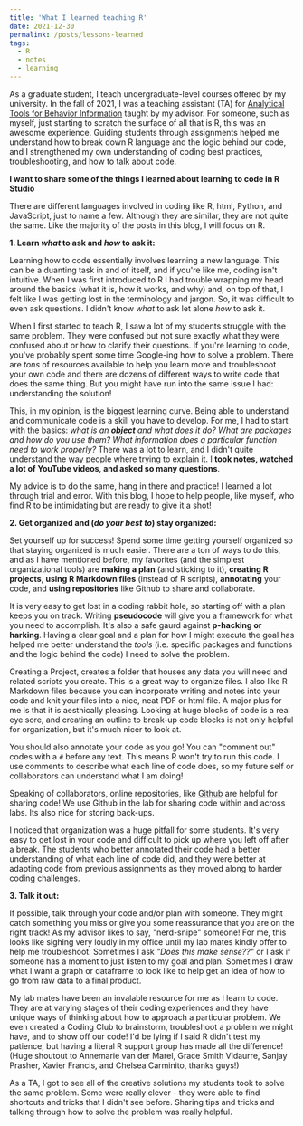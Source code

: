 ```yaml
---
title: 'What I learned teaching R'
date: 2021-12-30
permalink: /posts/lessons-learned
tags:
  - R
  - notes
  - learning
---
```

As a graduate student, I teach undergraduate-level courses offered by my university. In the fall of 2021, I was a teaching assistant (TA) for [Analytical Tools for Behavior Information](http://hobsonresearch.com/index.php/biol2099-analytical-tools-for-behavior-information/) taught by my advisor. For someone, such as myself, just starting to scratch the surface of all that is R, this was an awesome experience. Guiding students through assignments helped me understand how to break down R language and the logic behind our code, and I strengthened my own understanding of coding best practices, troubleshooting, and how to talk about code. 

**I want to share some of the things I learned about learning to code in R Studio** 

There are different languages involved in coding like R, html, Python, and JavaScript, just to name a few. Although they are similar, they are not quite the same. Like the majority of the posts in this blog, I will focus on R. 

**1. Learn _what_ to ask and _how_ to ask it:**

Learning how to code essentially involves learning a new language. This can be a duanting task in and of itself, and if you're like me, coding isn't intuitive. When I was first introduced to R I had trouble wrapping my head around the basics (what it is, how it works, and why) and, on top of that, I felt like I was getting lost in the terminology and jargon. So, it was difficult to even ask questions. I didn't know _what_ to ask let alone _how_ to ask it. 

When I first started to teach R, I saw a lot of my students struggle with the same problem. They were confused but not sure exactly what they were confused about or how to clarify their questions. If you're learning to code, you've probably spent some time Google-ing how to solve a problem. There are _tons_ of resources available to help you learn more and troubleshoot your own code and there are dozens of different ways to write code that does the same thing. But you might have run into the same issue I had: understanding the solution!

This, in my opinion, is the biggest learning curve. Being able to understand and communicate code is a skill you have to develop. For me, I had to start with the basics: _what is an **object** and what does it do? What are packages and how do you use them? What information does a particular function need to work properly?_ There was a lot to learn, and I didn't quite understand the way people where trying to explain it. I **took notes, watched a lot of YouTube videos, and asked so many questions**. 

My advice is to do the same, hang in there and practice! I learned a lot through trial and error. With this blog, I hope to help people, like myself, who find R to be intimidating but are ready to give it a shot!

**2. Get organized and (_do your best to_) stay organized:**

Set yourself up for success! Spend some time getting yourself organized so that staying organized is much easier. There are a ton of ways to do this, and as I have mentioned before, my favorites (and the simplest organizational tools) are **making a plan** (and sticking to it), **creating R projects**, **using R Markdown files** (instead of R scripts), **annotating** your code, and **using repositories** like Github to share and collaborate. 

It is very easy to get lost in a coding rabbit hole, so starting off with a plan keeps you on track. Writing **pseudocode** will give you a framework for what you need to accomplish. It's also a safe gaurd against **p-hacking or harking**. Having a clear goal and a plan for how I might execute the goal has helped me better understand the _tools_ (i.e. specific packages and functions and the logic behind the code) I need to solve the problem. 

Creating a Project, creates a folder that houses any data you will need and related scripts you create. This is a great way to organize files. I also like R Markdown files because you can incorporate writing and notes into your code and knit your files into a nice, neat PDF or html file. A major plus for me is that it is aesthically pleasing. Looking at huge blocks of code is a real eye sore, and creating an outline to break-up code blocks is not only helpful for organization, but it's much nicer to look at. 

You should also annotate your code as you go! You can "comment out" codes with a `#` before any text. This means R won't try to run this code. I use comments to describe what each line of code does, so my future self or collaborators can understand what I am doing!

Speaking of collaborators, online repositories, like [Github](https://github.com/) are helpful for sharing code! We use Github in the lab for sharing code within and across labs. Its also nice for storing back-ups. 

I noticed that organization was a huge pitfall for some students. It's very easy to get lost in your code and difficult to pick up where you left off after a break. The students who better annotated their code had a better understanding of what each line of code did, and they were better at adapting code from previous assignments as they moved along to harder coding challenges. 

**3. Talk it out:**

If possible, talk through your code and/or plan with someone. They might catch something you miss or give you some reassurance that you are on the right track! As my advisor likes to say, "nerd-snipe" someone! For me, this looks like sighing very loudly in my office until my lab mates kindly offer to help me troubleshoot. Sometimes I ask _"Does this make sense??"_ or I ask if someone has a moment to just listen to my goal and plan. Sometimes I draw what I want a graph or dataframe to look like to help get an idea of how to go from raw data to a final product. 

My lab mates have been an invalable resource for me as I learn to code. They are at varying stages of their coding experiences and they have unique ways of thinking about how to approach a particular problem. We even created a Coding Club to brainstorm, troubleshoot a problem we might have, and to show off our code! I'd be lying if I said R didn't test my patience, but having a literal R support group has made all the difference! (Huge shoutout to Annemarie van der Marel, Grace Smith Vidaurre, Sanjay Prasher, Xavier Francis, and Chelsea Carminito, thanks guys!)

As a TA, I got to see all of the creative solutions my students took to solve the same problem. Some were really clever - they were able to find shortcuts and tricks that I didn't see before. Sharing tips and tricks and talking through how to solve the problem was really helpful.  

